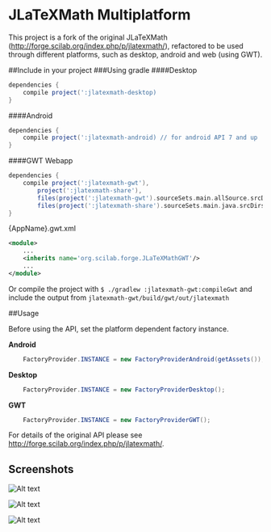 JLaTeXMath Multiplatform
========================

This project is a fork of the original JLaTeXMath (http://forge.scilab.org/index.php/p/jlatexmath/), refactored to be used through different platforms, such as desktop, android and web (using GWT).

##Include in your project
###Using gradle
####Desktop
```groovy
dependencies {
    compile project(':jlatexmath-desktop) 
}
```
####Android
```groovy
dependencies {
    compile project(':jlatexmath-android) // for android API 7 and up
}
```
####GWT Webapp
```groovy
dependencies {
    compile project(':jlatexmath-gwt'),
        project(':jlatexmath-share'),
        files(project(':jlatexmath-gwt').sourceSets.main.allSource.srcDirs),
        files(project(':jlatexmath-share').sourceSets.main.java.srcDirs)
}
```
{AppName}.gwt.xml
```xml
<module>
    ...
    <inherits name='org.scilab.forge.JLaTeXMathGWT'/>
    ...
</module>
```

Or compile the project with
`$ ./gradlew :jlatexmath-gwt:compileGwt`
and include the output from `jlatexmath-gwt/build/gwt/out/jlatexmath`


##Usage

Before using the API, set the platform dependent factory instance.

**Android**
```java
	FactoryProvider.INSTANCE = new FactoryProviderAndroid(getAssets());
```

**Desktop**
```java
	FactoryProvider.INSTANCE = new FactoryProviderDesktop();
```

**GWT**
```java
	FactoryProvider.INSTANCE = new FactoryProviderGWT();
```

For details of the original API please see http://forge.scilab.org/index.php/p/jlatexmath/.


Screenshots
-----------
![Alt text](/../others/screenshots/example1.PNG?raw=true "Example 1")

![Alt text](/../others/screenshots/example2.PNG?raw=true "Example 2")

![Alt text](/../others/screenshots/example3.png?raw=true "Example 3")
